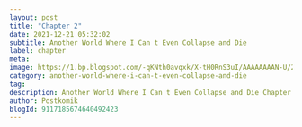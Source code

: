 ```yaml
---
layout: post 
title: "Chapter 2"
date: 2021-12-21 05:32:02
subtitle: Another World Where I Can t Even Collapse and Die
label: chapter
meta: 
image: https://1.bp.blogspot.com/-qKNth0avqxk/X-tH0RnS3uI/AAAAAAAAN-U/23enUc0NzF4RGaV64B65AuE-WyUxjzUhgCLcBGAsYHQ/s72-c/another-world-where-i-cant-even-collapse-and-die-ikidaore-mo-dekinai-konna-isekai-ja-765239-CTmE9Bew.jpeg
category: another-world-where-i-can-t-even-collapse-and-die
tag: 
description: Another World Where I Can t Even Collapse and Die Chapter 2 bahasa indonesia 
author: Postkomik
blogId: 9117185674640492423
---
```


